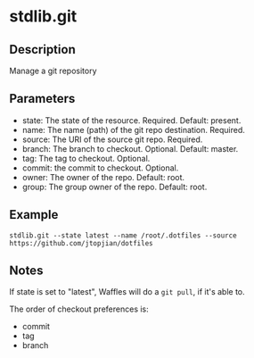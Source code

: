 # stdlib.git

## Description

Manage a git repository

## Parameters

* state: The state of the resource. Required. Default: present.
* name: The name (path) of the git repo destination. Required.
* source: The URI of the source git repo. Required.
* branch: The branch to checkout. Optional. Default: master.
* tag: The tag to checkout. Optional.
* commit: the commit to checkout. Optional.
* owner: The owner of the repo. Default: root.
* group: The group owner of the repo. Default: root.

## Example

```shell
stdlib.git --state latest --name /root/.dotfiles --source https://github.com/jtopjian/dotfiles
```

## Notes

If state is set to "latest", Waffles will do a `git pull`, if it's able to.

The order of checkout preferences is:

* commit
* tag
* branch

